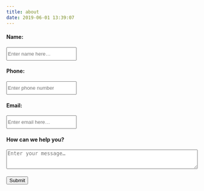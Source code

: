 ```yaml
---
title: about
date: 2019-06-01 13:39:07
---
```

<script>
function submitToAPI(e) {
       e.preventDefault();
       var URL = "https://vgvgd2ah3g.execute-api.eu-west-3.amazonaws.com/production/contactme";

            var Namere = /[A-Za-z]{1}[A-Za-z]/;
            if (!Namere.test($("#name-input").val())) {
                         alert ("Name can not less than 2 char");
                return;
            }
            var mobilere = /[0-9]{10}/;
            if (!mobilere.test($("#phone-input").val())) {
                alert ("Please enter valid mobile number");
                return;
            }
            if ($("#email-input").val()=="") {
                alert ("Please enter your email id");
                return;
            }

            var reeamil = /^([\w-\.]+@([\w-]+\.)+[\w-]{2,6})?$/;
            if (!reeamil.test($("#email-input").val())) {
                alert ("Please enter valid email address");
                return;
            }

       var name = $("#name-input").val();
       var phone = $("#phone-input").val();
       var email = $("#email-input").val();
       var desc = $("#description-input").val();
       var data = {
          name : name,
          phone : phone,
          email : email,
          desc : desc
        };

       $.ajax({
         type: "POST",
         url : "https://vgvgd2ah3g.execute-api.eu-west-3.amazonaws.com/production/contactme",
         dataType: "json",
         crossDomain: "true",
         contentType: "application/json; charset=utf-8",
         data: JSON.stringify(data),

         
         success: function () {
           // clear form and show a success message
           alert("Successfull");
           document.getElementById("contact-form").reset();
       location.reload();
         },
         error: function () {
           // show an error message
           alert("UnSuccessfull");
         }});
     }
</script>

<form id="contact-form" method="post">
      <h4>Name:</h4>
      <input type="text" style="height:35px;" id="name-input" placeholder="Enter name here…" class="form-control" style="width:100%;" /><br/>
      <h4>Phone:</h4>
      <input type="phone" style="height:35px;" id="phone-input" placeholder="Enter phone number" class="form-control" style="width:100%;"/><br/>
      <h4>Email:</h4>
      <input type="email" style="height:35px;" id="email-input" placeholder="Enter email here…" class="form-control" style="width:100%;"/><br/>
      <h4>How can we help you?</h4>
      <textarea id="description-input" rows="3" placeholder="Enter your message…" class="form-control" style="width:100%;"></textarea><br/>
      <div class="g-recaptcha" data-sitekey="6LfFNqgUAAAAAHtz_FXiY2aeZe5u7-KVYlU3s-Wi" class="form-control" style="width:100%;"></div>
      <button type="button" onClick="submitToAPI(event)" class="btn btn-lg" style="margin-top:20px;">Submit</button>
</form>

